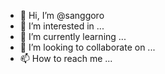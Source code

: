 - 👋 Hi, I’m @sanggoro
- 👀 I’m interested in ...
- 🌱 I’m currently learning ...
- 💞️ I’m looking to collaborate on ...
- 📫 How to reach me ...

<!---
sanggoro/sanggoro is a ✨ special ✨ repository because its `README.md` (this file) appears on your GitHub profile.
You can click the Preview link to take a look at your changes.
--->
